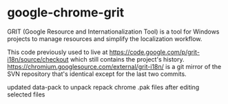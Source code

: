 # google-chrome-grit

GRIT (Google Resource and Internationalization Tool) is a tool for Windows
projects to manage resources and simplify the localization workflow.

This code previously used to live at
https://code.google.com/p/grit-i18n/source/checkout which still contains the
project's history.  https://chromium.googlesource.com/external/grit-i18n/ is
a git mirror of the SVN repository that's identical except for the last two
commits.


updated data-pack to unpack repack chrome .pak files after editing selected files

